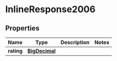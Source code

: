 

# InlineResponse2006

## Properties

Name | Type | Description | Notes
------------ | ------------- | ------------- | -------------
**rating** | [**BigDecimal**](BigDecimal.md) |  | 




